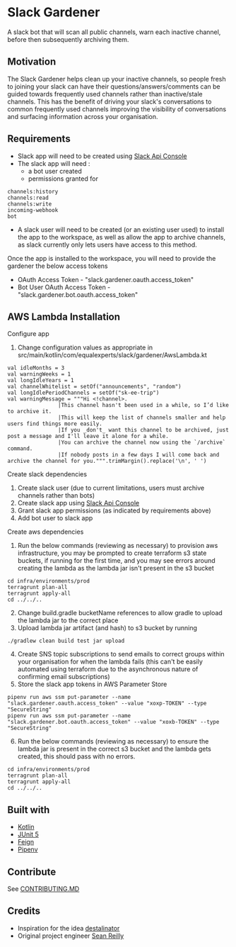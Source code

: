 # Slack Gardener
A slack bot that will scan all public channels, warn each inactive channel, before then subsequently archiving them.

## Motivation
The Slack Gardener helps clean up your inactive channels, so people fresh to joining your slack can have their questions/answers/comments can be guided towards frequently used channels rather than inactive/stale channels.
This has the benefit of driving your slack's conversations to common frequently used channels improving the visibility of conversations and surfacing information across your organisation.


## Requirements
- Slack app will need to be created using [Slack Api Console](https://api.slack.com/apps?new_app=1)
- The slack app will need :
    - a bot user created
    - permissions granted for 
```
channels:history
channels:read
channels:write
incoming-webhook
bot
```
- A slack user will need to be created (or an existing user used) to install the app to the workspace, as well as allow the app to archive channels, as slack currently only lets users have access to this method.

Once the app is installed to the workspace, you will need to provide the gardener the below access tokens 

* OAuth Access Token - "slack.gardener.oauth.access_token"
* Bot User OAuth Access Token - "slack.gardener.bot.oauth.access_token"


## AWS Lambda Installation

Configure app
1. Change configuration values as appropriate in src/main/kotlin/com/equalexperts/slack/gardener/AwsLambda.kt
```
val idleMonths = 3
val warningWeeks = 1
val longIdleYears = 1
val channelWhitelist = setOf("announcements", "random")
val longIdlePeriodChannels = setOf("sk-ee-trip")
val warningMessage = """Hi <!channel>.
                |This channel hasn't been used in a while, so I’d like to archive it.
                |This will keep the list of channels smaller and help users find things more easily.
                |If you _don't_ want this channel to be archived, just post a message and I'll leave it alone for a while.
                |You can archive the channel now using the `/archive` command.
                |If nobody posts in a few days I will come back and archive the channel for you.""".trimMargin().replace('\n', ' ')
```


Create slack dependencies
1. Create slack user (due to current limitations, users must archive channels rather than bots)
2. Create slack app using [Slack Api Console](https://api.slack.com/apps?new_app=1) 
3. Grant slack app permissions (as indicated by requirements above)
4. Add bot user to slack app

Create aws dependencies
1. Run the below commands (reviewing as necessary) to provision aws infrastructure, you may be prompted to create terraform s3 state buckets, if running for the first time, and you may see errors around creating the lambda as the lambda jar isn't present in the s3 bucket
```
cd infra/environments/prod
terragrunt plan-all
terragrunt apply-all
cd ../../..
```
2. Change build.gradle bucketName references to allow gradle to upload the lambda jar to the correct place
3. Upload lambda jar artifact (and hash) to s3 bucket by running
```
./gradlew clean build test jar upload
```
4. Create SNS topic subscriptions to send emails to correct groups within your organisation for when the lambda fails (this can't be easily automated using terraform due to the asynchronous nature of confirming email subscriptions)
5. Store the slack app tokens in AWS Parameter Store
```
pipenv run aws ssm put-parameter --name "slack.gardener.oauth.access_token" --value "xoxp-TOKEN" --type "SecureString"
pipenv run aws ssm put-parameter --name "slack.gardener.bot.oauth.access_token" --value "xoxb-TOKEN" --type "SecureString"
```
6. Run the below commands (reviewing as necessary) to ensure the lambda jar is present in the correct s3 bucket and the lambda gets created, this should pass with no errors.
```
cd infra/environments/prod
terragrunt plan-all
terragrunt apply-all
cd ../../..
```


## Built with

- [Kotlin](https://kotlinlang.org/)
- [JUnit 5](https://junit.org/junit5/)
- [Feign](https://github.com/OpenFeign/feign)
- [Pipenv](https://github.com/pypa/pipenv)

## Contribute

See [CONTRIBUTING.MD](CONTRIBUTING.MD)

## Credits

- Inspiration for the idea [destalinator](https://github.com/randsleadershipslack/destalinator)
- Original project engineer [Sean Reilly](https://twitter.com/seanjreilly)
 
